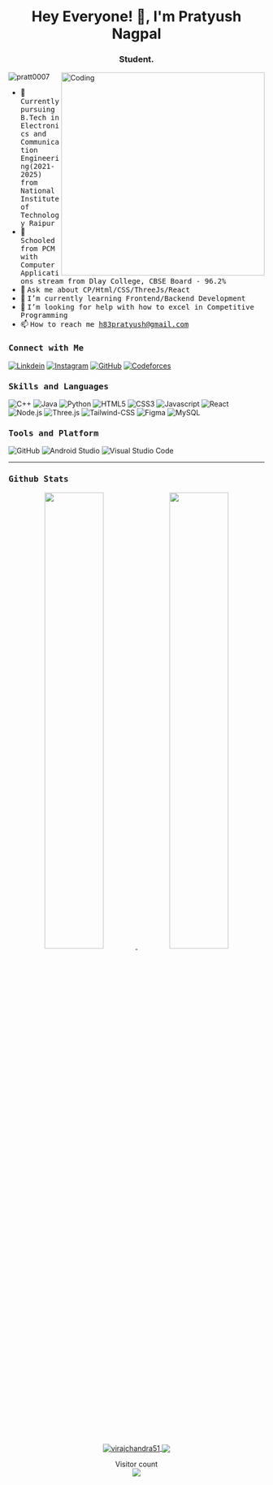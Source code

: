  <h1 align="center">Hey Everyone! 👋, I'm Pratyush Nagpal</h1>
<h3 align="center">Student.</h3>
<img align="right" alt="Coding" width="400" src="">
<p align="left"> <img src="https://komarev.com/ghpvc/?username=pratt0007&label=Profile%20views&color=0e75b6&style=flat" alt="pratt0007" /> </p>

- 👷 <samp>Currently pursuing B.Tech in Electronics and Communication Engineering(2021-2025) from National Institute of Technology Raipur
- 🔭 <samp>Schooled from PCM with Computer Applications stream from Dlay College, CBSE Board - 96.2%
- 💬 <samp>Ask me about CP/Html/CSS/ThreeJs/React
- 🌱 <samp>I’m currently learning Frontend/Backend Development
- 🤔 <samp>I’m looking for help with how to excel in Competitive Programming
- 📫 <samp>How to reach me h83pratyush@gmail.com

<h3><b><samp>Connect with Me</samp></b></h3>

[![Linkdein](https://img.shields.io/badge/LinkedIn-0077B5?style=for-the-badge&logo=linkedin&logoColor=white)](https://www.linkedin.com/in/pratyush-nagpal-643926232/)
[![Instagram](https://img.shields.io/badge/Instagram-E4405F?style=for-the-badge&logo=instagram&logoColor=white)](https://www.instagram.com/pratt0007/)
[![GitHub](https://img.shields.io/badge/-GitHub-181717?style=for-the-badge&logo=GitHub&logoColor=white)](https://github.com/pratt0007)
[![Codeforces](https://img.shields.io/badge/-Codeforces-1F8ACB?style=for-the-badge&logo=Codeforces&logoColor=white)](https://codeforces.com/profile/pratt007) 

<h3><b><samp>Skills and Languages</samp></b></h3>

![C++](https://img.shields.io/badge/C++-00599C?style=for-the-badge&logo=c%2B%2B&logoColor=white)
![Java](https://img.shields.io/badge/Java-013243?style=for-the-badge&logo=Java&logoColor=white)
![Python](https://img.shields.io/badge/Python-3776AB?style=for-the-badge&logo=Python&logoColor=white)
![HTML5](https://img.shields.io/badge/HTML5-E34F26?style=for-the-badge&logo=HTML5&logoColor=white)
![CSS3](https://img.shields.io/badge/CSS3-1572B6?style=for-the-badge&logo=CSS3&logoColor=white)
![Javascript](https://img.shields.io/badge/JavaScript-F7DF1E?style=for-the-badge&logo=javascript&logoColor=black)
![React](https://img.shields.io/badge/React-20232A?style=for-the-badge&logo=react&logoColor=61DAFB)
![Node.js](https://img.shields.io/badge/Node.js-339933?style=for-the-badge&logo=Node.js&logoColor=white)
![Three.js](https://img.shields.io/badge/Three.js-000000?style=for-the-badge&logo=Three.js&logoColor=white)
![Tailwind-CSS](https://img.shields.io/badge/Tailwind_CSS-06B6D4?style=for-the-badge&logo=Tailwind-CSS&logoColor=white)
![Figma](https://img.shields.io/badge/Figma-F24E1E?style=for-the-badge&logo=Figma&logoColor=white)
![MySQL](https://img.shields.io/badge/MySQL-4479A1?style=for-the-badge&logo=MySQL&logoColor=white)


<h3><b><samp>Tools and Platform</samp></b></h3>

![GitHub](https://img.shields.io/badge/GitHub-181717?style=for-the-badge&logo=github)
![Android Studio](https://img.shields.io/badge/Android_Studio-3DDC84?style=for-the-badge&logo=Android-Studio&logoColor=ffffff)
![Visual Studio Code](https://img.shields.io/badge/Visual_Studio_Code-007ACC?style=for-the-badge&logo=Visual-Studio-Code&logoColor=white)

<hr>  

### <samp>Github Stats
  
<p align="center">
  <a href="https://github.com/pratt0007"><span>
    <img height="48%" src="https://github-readme-stats.vercel.app/api?username=pratt0007&count_private=true&show_icons=true&theme=radical&&include_all_commits=true"/>
    <img width="48%" src="https://github-readme-streak-stats.herokuapp.com/?user=pratt0007&theme=radical" />
    <img align="center" src="https://github-readme-stats.vercel.app/api/top-langs?username=pratt0007&show_icons=true&locale=en&theme=dracula" alt="virajchandra51"/>
    <img align="center" src="https://github-profile-summary-cards.vercel.app/api/cards/profile-details?username=pratt0007&theme=dracula" />
    </span></a>
  
</p>
  
  
<p align="center"> 
  Visitor count<br>
  <img src="https://profile-counter.glitch.me/pratt0007/count.svg" />
</p>
  
 

